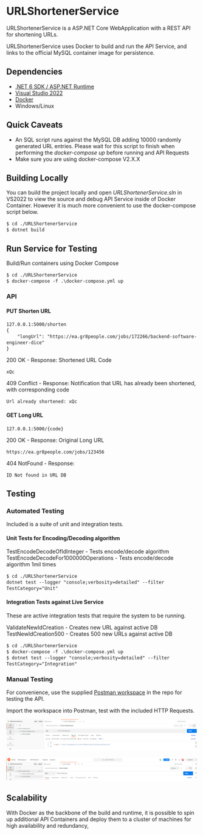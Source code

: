 # URLShortenerService

URLShortenerService is a ASP.NET Core WebApplication with a REST API for shortening URLs.

URLShortenerService uses Docker to build and run the API Service, and links to the official MySQL container image for persistence. 

## Dependencies
* [.NET 6 SDK / ASP.NET Runtime](https://dotnet.microsoft.com/en-us/download/dotnet/6.0)
* [Visual Studio 2022](https://visualstudio.microsoft.com/vs/)
* [Docker](https://docs.docker.com/get-docker/)
* Windows/Linux

## Quick Caveats
- An SQL script runs against the MySQL DB adding 10000 randomly generated URL entries. Please wait for this script to finish when performing the *docker-compose up* before running and API Requests
- Make sure you are using docker-compose V2.X.X 


## Building Locally

You can build the project locally and open *URLShortenerService.sln* in VS2022 to view the source and debug API Service inside of Docker Container.
However it is much more convenient to use the docker-compose script below.
```
$ cd ./URLShortenerService
$ dotnet build
```
## Run Service for Testing

Build/Run containers using Docker Compose
```
$ cd ./URLShortenerService
$ docker-compose -f .\docker-compose.yml up
```

### API
#### PUT Shorten URL
```
127.0.0.1:5000/shorten
{
    "longUrl": "https://ea.gr8people.com/jobs/172266/backend-software-engineer-dice"
}
```
200 OK - Response: Shortened URL Code 
```
xQc
```
409 Conflict - Response: Notification that URL has already been shortened, with corresponding code 
```
Url already shortened: xQc
```

#### GET Long URL
```
127.0.0.1:5000/{code}
```
200 OK - Response: Original Long URL
```
https://ea.gr8people.com/jobs/123456
```
404 NotFound - Response: 
```
ID Not found in URL DB
```

## Testing 
### Automated Testing
Included is a suite of unit and integration tests.
#### Unit Tests for Encoding/Decoding algorithm
TestEncodeDecodeOfIdInteger - Tests encode/decode algorithm
TestEncodeDecodeFor1000000Operations - Tests encode/decode algorithm 1mil times

```
$ cd ./URLShortenerService
dotnet test --logger "console;verbosity=detailed" --filter TestCategory="Unit"
```

#### Integration Tests against Live Service
These are active integration tests that require the system to be running.

ValidateNewIdCreation - Creates new URL against active DB
TestNewIdCreation500 - Creates 500 new URLs against active DB

```
$ cd ./URLShortenerService
$ docker-compose -f .\docker-compose.yml up
$ dotnet test --logger "console;verbosity=detailed" --filter TestCategory="Integration"
```

### Manual Testing
For convenience, use the supplied [Postman workspace](URLServiceShortener.postman_collection.json) in the repo for testing the API.

Import the workspace into Postman, test with the included HTTP Requests.

![Cannot find sample image in /doc](doc/put_example.png "PUT Request Example")

![Cannot find sample image in /doc](doc/get_example.png "PUT Request Example")

## Scalability
With Docker as the backbone of the build and runtime, it is possible to spin up additional API Containers and deploy them to a cluster of machines for high availability and redundancy,


